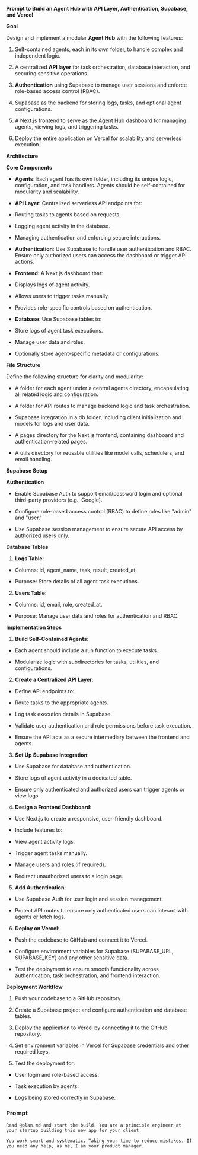 **Prompt to Build an Agent Hub with API Layer, Authentication, Supabase, and Vercel**

**Goal**

Design and implement a modular **Agent Hub** with the following features:

1.  Self-contained agents, each in its own folder, to handle complex and independent logic.

2.  A centralized **API layer** for task orchestration, database interaction, and securing sensitive operations.

3.  **Authentication** using Supabase to manage user sessions and enforce role-based access control (RBAC).

4.  Supabase as the backend for storing logs, tasks, and optional agent configurations.

5.  A Next.js frontend to serve as the Agent Hub dashboard for managing agents, viewing logs, and triggering tasks.

6.  Deploy the entire application on Vercel for scalability and serverless execution.

**Architecture**

**Core Components**

-  **Agents**: Each agent has its own folder, including its unique logic, configuration, and task handlers. Agents should be self-contained for modularity and scalability.

-  **API Layer**: Centralized serverless API endpoints for:

-  Routing tasks to agents based on requests.

-  Logging agent activity in the database.

-  Managing authentication and enforcing secure interactions.

-  **Authentication**: Use Supabase to handle user authentication and RBAC. Ensure only authorized users can access the dashboard or trigger API actions.

-  **Frontend**: A Next.js dashboard that:

-  Displays logs of agent activity.

-  Allows users to trigger tasks manually.

-  Provides role-specific controls based on authentication.

-  **Database**: Use Supabase tables to:

-  Store logs of agent task executions.

-  Manage user data and roles.

-  Optionally store agent-specific metadata or configurations.

**File Structure**

Define the following structure for clarity and modularity:

-  A folder for each agent under a central agents directory, encapsulating all related logic and configuration.

-  A folder for API routes to manage backend logic and task orchestration.

-  Supabase integration in a db folder, including client initialization and models for logs and user data.

-  A pages directory for the Next.js frontend, containing dashboard and authentication-related pages.

-  A utils directory for reusable utilities like model calls, schedulers, and email handling.

**Supabase Setup**

**Authentication**

-  Enable Supabase Auth to support email/password login and optional third-party providers (e.g., Google).

-  Configure role-based access control (RBAC) to define roles like "admin" and "user."

-  Use Supabase session management to ensure secure API access by authorized users only.

**Database Tables**

1.  **Logs Table**:

-  Columns: id, agent_name, task, result, created_at.

-  Purpose: Store details of all agent task executions.

2.  **Users Table**:

-  Columns: id, email, role, created_at.

-  Purpose: Manage user data and roles for authentication and RBAC.

**Implementation Steps**

1.  **Build Self-Contained Agents**:

-  Each agent should include a run function to execute tasks.

-  Modularize logic with subdirectories for tasks, utilities, and configurations.

2.  **Create a Centralized API Layer**:

-  Define API endpoints to:

-  Route tasks to the appropriate agents.

-  Log task execution details in Supabase.

-  Validate user authentication and role permissions before task execution.

-  Ensure the API acts as a secure intermediary between the frontend and agents.

3.  **Set Up Supabase Integration**:

-  Use Supabase for database and authentication.

-  Store logs of agent activity in a dedicated table.

-  Ensure only authenticated and authorized users can trigger agents or view logs.

4.  **Design a Frontend Dashboard**:

-  Use Next.js to create a responsive, user-friendly dashboard.

-  Include features to:

-  View agent activity logs.

-  Trigger agent tasks manually.

-  Manage users and roles (if required).

-  Redirect unauthorized users to a login page.

5.  **Add Authentication**:

-  Use Supabase Auth for user login and session management.

-  Protect API routes to ensure only authenticated users can interact with agents or fetch logs.

6.  **Deploy on Vercel**:

-  Push the codebase to GitHub and connect it to Vercel.

-  Configure environment variables for Supabase (SUPABASE_URL, SUPABASE_KEY) and any other sensitive data.

-  Test the deployment to ensure smooth functionality across authentication, task orchestration, and frontend interaction.

**Deployment Workflow**

1.  Push your codebase to a GitHub repository.

2.  Create a Supabase project and configure authentication and database tables.

3.  Deploy the application to Vercel by connecting it to the GitHub repository.

4.  Set environment variables in Vercel for Supabase credentials and other required keys.

5.  Test the deployment for:

-  User login and role-based access.

-  Task execution by agents.

-  Logs being stored correctly in Supabase.

### Prompt
```
Read @plan.md and start the build. You are a principle engineer at your startup building this new app for your client. 

You work smart and systematic. Taking your time to reduce mistakes. If you need any help, as me, I am your product manager.
```